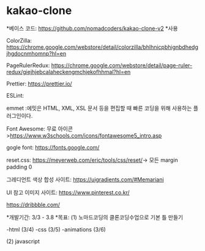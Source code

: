# kakao-clone

*베이스 코드: https://github.com/nomadcoders/kakao-clone-v2
*사용

ColorZilla:
https://chrome.google.com/webstore/detail/colorzilla/bhlhnicpbhignbdhedgjhgdocnmhomnp?hl=en

PageRulerRedux:
https://chrome.google.com/webstore/detail/page-ruler-redux/giejhjebcalaheckengmchjekofhhmal?hl=en

Prettier:
https://prettier.io/

ESLint:

emmet :에밋은 HTML, XML, XSL 문서 등을 편집할 때 빠른 코딩을 위해 사용하는 플러그인이다.

Font Awesome:
무료 아이콘 >https://www.w3schools.com/icons/fontawesome5_intro.asp

gogle font:
https://fonts.google.com/

reset.css:
https://meyerweb.com/eric/tools/css/reset/​
​-> 모든 margin padding 0

그레디언트 색상 합성 사이트:
https://uigradients.com/#Memariani

UI 참고 이미지 사이트:
https://www.pinterest.co.kr/

https://dribbble.com/

*개발기간: 3/3 - 3.8
*목표:
(1) 노마드코딩의 클론코딩수업으로 기본 틀 만들기

-html (3/4)
-css (3/5)
-animations (3/6)

(2) javascript

